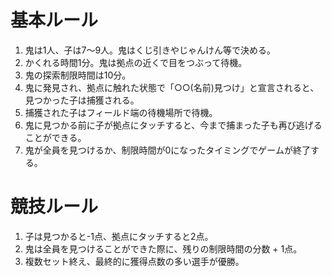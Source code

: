 # 基本ルール
1. 鬼は1人、子は7〜9人。鬼はくじ引きやじゃんけん等で決める。
2. かくれる時間1分。鬼は拠点の近くで目をつぶって待機。
3. 鬼の探索制限時間は10分。
4. 鬼に発見され、拠点に触れた状態で「○○(名前)見つけ」と宣言されると、見つかった子は捕獲される。
5. 捕獲された子はフィールド端の待機場所で待機。
6. 鬼に見つかる前に子が拠点にタッチすると、今まで捕まった子も再び逃げることができる。
7. 鬼が全員を見つけるか、制限時間が0になったタイミングでゲームが終了する。

# 競技ルール
1. 子は見つかると-1点、拠点にタッチすると2点。
2. 鬼は全員を見つけることができた際に、残りの制限時間の分数 + 1点。
3. 複数セット終え、最終的に獲得点数の多い選手が優勝。
